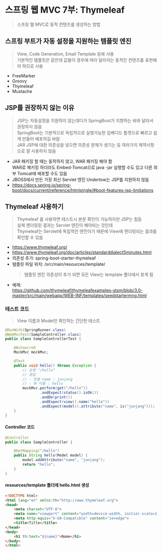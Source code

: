 # 스프링 웹 MVC 7부: Thymeleaf
> 스프링 웹 MVC로 동적 컨텐츠를 생성하는 방법  

## 스프링 부트가 자동 설정을 지원하는 템플릿 엔진
> View, Code Generation, Email Template 등에 사용  
> 기본적인 템플릿은 같은데 값들이 경우에 따라 달라지는 동적인 컨텐츠를 표현해야 하므로 사용  
- FreeMarker
- Groovy
- Thymeleaf
- Mustache

## JSP를 권장하지 않는 이유
> JSP는 자동설정을 지원하지 않는데다가 SpringBoot가 지향하는 바와 달라서 권장하지 않음  
> SpringBoot는 기본적으로 독립적으로 실행가능한 임베디드 톰캣으로 빠르고 쉽게 만들어 배포하길 바람  
> JAR JSP에 대한 의존성을 넣으면 의존성 문제가 생기는 등 여러가지 제약사항으로 잘 사용하지 않음  
- JAR 패키징 할 때는 동작하지 않고, WAR 패키징 해야 함  
  WAR로 패키징 하더라도 Embed-Tomcat으로 java -jar 실행할 수도 있고 다른 외부 Tomcat에 배포할 수도 있음
- JBOSS에서 만든 가장 최신 Servlet 엔진 Undertow는 JSP를 지원하지 않음
- https://docs.spring.io/spring-boot/docs/current/reference/htmlsingle/#boot-features-jsp-limitations

## Thymeleaf 사용하기
> Thymeleaf 를 사용하면 테스트시 본문 확인이 가능하지만 JSP는 힘듬  
> 실제 렌더링된 결과는 Servlet 엔진이 해야되는 것인데  
> Thymeleaf는 Servlet에 독립적인 엔진이기 때문에 View에 렌더링되는 결과를 확인할 수 있음  
- https://www.thymeleaf.org/
- https://www.thymeleaf.org/doc/articles/standarddialect5minutes.html
- 의존성 추가: spring-boot-starter-thymeleaf
- 템플릿 파일 위치: /src/main/resources/​template/  
  > 템플릿 엔진 의존성이 추가 되면 모든 View는 template 폴더에서 찾게 됨  
- 예제:  
  https://github.com/thymeleaf/thymeleafexamples-stsm/blob/3.0-master/src/main/webapp/WEB-INF/templates/seedstartermng.html

### 테스트 코드
> View 이름과 Model만 확인하는 간단한 테스트  
```java
@RunWith(SpringRunner.class)
@WebMvcTest(SampleController.class)
public class SampleControllerTest {

    @Autowired
    MockMvc mockMvc;

    @Test
    public void hello() throws Exception {
        // 요청 "/hello"
        // 응답
        // - 모델 name : junjang
        // - 뷰 이름 : hello
        mockMvc.perform(get("/hello"))
                .andExpect(status().isOk())
                .andDo(print())
                .andExpect(view().name("hello"))
                .andExpect(model().attribute("name", is("junjang")));
    }
}
```

#### Controller 코드
```java
@Controller
public class SampleController {

    @GetMapping("/hello")
    public String hello(Model model) {
        model.addAttribute("name", "junjang");
        return "hello";
    }
}
```

#### resources/template 폴더에 hello.html 생성
```html
<!DOCTYPE html>
<html lang="en" xmlns:th="http://www.thymeleaf.org">
<head>
    <meta charset="UTF-8">
    <meta name="viewport" content="width=device-width, initial-scale=1.0">
    <meta http-equiv="X-UA-Compatible" content="ie=edge">
    <title>Title</title>
</head>
<body>
    <h1 th:text="${name}">Name</h1>
</body>
</html>
```
